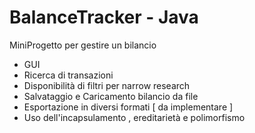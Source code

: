 # BalanceTracker - Java

MiniProgetto per gestire un bilancio
- GUI
- Ricerca di transazioni 
- Disponibilità di filtri per narrow research 
- Salvataggio e Caricamento bilancio da file
- Esportazione in diversi formati [ da implementare ]
- Uso dell'incapsulamento , ereditarietà e polimorfismo
